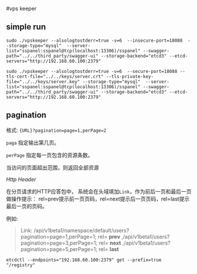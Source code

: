 #vps keeper

## simple run

```
sudo ./vpskeeper --alsologtostderr=true -v=6  --insecure-port=18088  --storage-type="mysql"  --server-list="sspanel:sspanel@tcp(localhost:13306)/sspanel" --swagger-path="../../third_party/swagger-ui" --storage-backend="etcd3" --etcd-servers="http://192.168.60.100:2379"
```

```
sudo ./vpskeeper --alsologtostderr=true -v=6  --secure-port=18088 --tls-cert-file="../../keys/server.crt" --tls-private-key-file="../../keys/server.key" --storage-type="mysql"  --server-list="sspanel:sspanel@tcp(localhost:13306)/sspanel" --swagger-path="../../third_party/swagger-ui" --storage-backend="etcd3" --etcd-servers="http://192.168.60.100:2379"
```


## pagination
格式:  `{URL}?pagination=page=1,perPage=2`

`paga` 指定输出第几页。

`perPage` 指定每一页包含的资源条数。

当访问的页面超出范围，则返回全部资源

*Http Header*

在分页请求的HTTP应答包中， 系统会在头域填加`Link`，作为前后一页和最后一页做操作提示：
rel=prev提示前一页页码，rel=next提示后一页页码，rel=last提示最后一页的页码。

例如:
> Link: /api/v1beta1/namespace/default/users?pagination=page=1,perPage=1; rel= **prev** ,/api/v1beta1/users?pagination=page=3,perPage=1; rel= **next** ,/api/v1beta1/users?pagination=page=5,perPage=1; rel= **last**


```
etcdctl --endpoints="192.168.60.100:2379" get --prefix=true "/registry"
```
